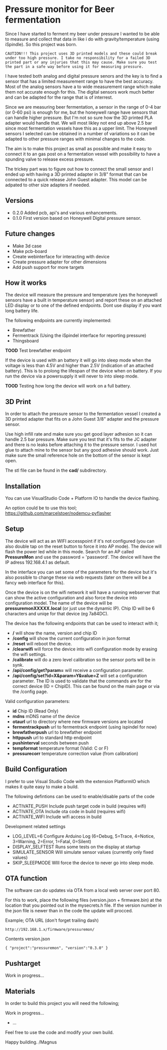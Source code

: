 # Pressure monitor for Beer fermentation 

Since I have started to ferment my beer under pressure I wanted to be able to measure and collect that data in like i do with gravity/temperature (using iSpindle). So this project was born.

```
CAUTION!!! This project uses 3D printed models and these could break under too high pressure. I take no responsibility for a failed 3D printed part or any injuries that this may cause. Make sure you test the part in a safe way before using it for measuring pressure. 
```

I have tested both analog and digital pressure senors and the key is to find a sensor that has a limited measurement range to have the best accuracy. Most of the analog sensors have a to wide measurement range which make them not accurate enough for this. The digital sensors work much better and can be adapted for the range that is of interrest.  

Since we are measuring beer fermentation, a sensor in the range of 0-4 bar (or 0-60 psi) is enough for me, but the honeywell range have sensors that can handle higher pressure. But I'm not so sure how the 3D printed PLA adapter would handle that. We will most likley not end up above 2.5 bar since most fermentation vessels have this as a upper limit. The Honeywell sensors I selected can be obtained in a number of variations so it can be adapted to other pressure ranges with minimal changes to the code.

The aim is to make this project as small as possible and make it easy to connect it to an gas post on a fermentation vessel with possibility to have a spunding valve to release excess pressure. 

The trickey part was to figure out how to connect the small sensor and I ended up with having a 3D printed adapter in 3/8" format that can be connected to a quick release John Guest adapter. This model can be adpated to other size adapters if needed. 

## Versions

* 0.2.0 Added pcb, api's and various enhancements.
* 0.1.0 First version based on Honeywell Digital pressure sensor.

## Future changes

* Make 3d case 
* Make pcb-board
* Create webinterface for interacting with device
* Create pressure adapter for other dimensions
* Add push support for more targets

## How it works

The device will measure the pressure and temperature (yes the honeywell sensors have a built in temperature sensor) and report these on an attached LED display or to one of the defined endpoints. Dont use display if you want long battery life. 

The following endpoints are currently implemented:
* Brewfather 
* Fermentrack (Using the iSpindel interface for reporting pressure)
* Thingsboard 

__TOOD__ Test brewfather endpoint

If the device is used with an battery it will go into sleep mode when the voltage is less than 4.5V and higher than 2.5V (indication of an attached battery). This is to prolong the lifespan of the device when on battery. If you run the device via a powersupply it will never to into sleep mode. 

__TOOD__ Testing how long the device will work on a full battery.

## 3D Print

In order to attach the pressure sensor to the fermentation vessel I created a 3D printed adapter that fits on a John Guest 3/8" adapter and the pressure sensor.

Use high infill rate and make sure you get good layer adhesion so it can handle 2.5 bar pressure. Make sure you test that it's fits to the JC adapter and there is no leaks before attaching it to the pressure sensor. I used hot glue to attach mine to the sensor but any good adhesive should work. Just make sure the small reference hole on the bottom of the sensor is kept open.

The stl file can be found in the __cad/__ subdirectory.

## Installation

You can use VisualStudio Code + Platform IO to handle the device flashing. 

An option could be to use this tool; https://github.com/marcelstoer/nodemcu-pyflasher

## Setup

The device will act as an WIFI accesspoint if it's not configured (you can also double tap on the reset button to force it into AP mode). The device will flash the power led while in this mode. Search for an AP called __PressureMon__ and use the password = 'password'. The device will have the IP adress 192.168.4.1 as default. 

In the interface you can set some of the parameters for the device but it's also possible to change these via web requests (later on there will be a fancy web interface for this).

Once the device is on the wifi network it will have a running webserver that can show the active configuration and also force the device into configuration model. The name of the device will be __pressuremonXXXXX.local__ (or just use the dynamic IP). Chip ID will be 6 characters and uniqe for that device (eg 7a84DC).

The device has the following endpoints that can be used to interact with it;

* __/__ will show the name, version and chip ID
* __/config__ will show the current configuration in json format
* __/reset__ will reboot the device.
* __/clearwifi__ will force the device into wifi configuration mode by erasing the wifi settings.
* __/calibrate__ will do a zero level calibration so the sensor ports will be in synk.
* __/api/config/get?param=__ will receive a configuration parameter.
* __/api/config/set?id=X&param=Y&value=Z__ will set a configuration parameter. The ID is used to validate that the commands are for the correct device (ID = ChipID). This can be found on the main page or via the /config page. 

Valid configuration parameters:

* __id__ Chip ID (Read Only)
* __mdns__ mDNS name of the device
* __otaurl__ url to directory where new firmware versions are located
* __fermentrackpush__ url to fermentrack endpoint (using ispindel for now)
* __brewfatherpush__ url to brewfather endpoint
* __httppush__ url to standard http endpoint
* __pushinterval__ seconds between push
* __tempformat__ temperature format (Valid: C or F)
* __pressurecorr__ temperature correction value (from calibration)

## Build Configuration

I prefer to use Visual Studio Code with the extension PlatformIO which makes it quite easy to make a build.

The following defintions can be used to enable/disable parts of the code

* ACTIVATE_PUSH       Include push target code in build (requires wifi)
* ACTIVATE_OTA        Include ota code in build (requires wifi)
* ACTIVATE_WIFI       Include wifi access in build 

Development related settings

* LOG_LEVEL=6       Configure Arduino Log (6=Debug, 5=Trace, 4=Notice, 3=Warning, 2=Error, 1=Fatal, 0=Silent)
* DISPLAY_SELFTEST  Runs some tests on the display at startup
* SIMULATE_SENSOR   Will simulate sensor values (currently only fixed values)
* SKIP_SLEEPMODE    WIll force the device to never go into sleep mode.

## OTA function

The software can do updates via OTA from a local web server over port 80. 

For this to work, place the following files (version.json + firmware.bin) at the location that you pointed out in the mysecrets.h file. If the version number in the json file is newer than in the code the update will procced.

Example; OTA URL (don't forget trailing dash) 
```
http://192.168.1.x/firmware/pressuremon/
```

Contents version.json
```
{ "project":"pressuremon", "version":"0.3.0" }
```

## Pushtarget

Work in progress...

## Materials

In order to build this project you will need the following;

Work in progress...

* ...

Feel free to use the code and modify your own build. 

Happy building. /Magnus 